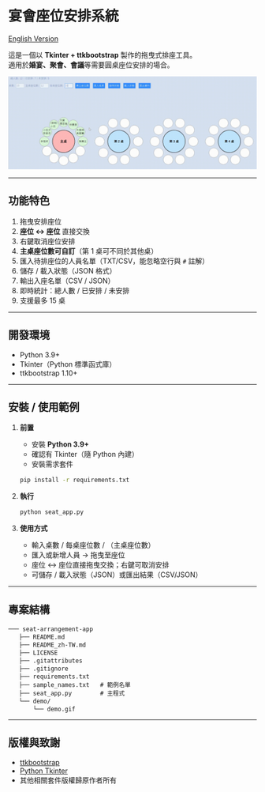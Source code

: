 # 宴會座位安排系統

[English Version](./README.md)

這是一個以 **Tkinter + ttkbootstrap** 製作的拖曳式排座工具。  
適用於**婚宴、聚會、會議**等需要圓桌座位安排的場合。

![](demo/demo.gif)

---
## 功能特色
1. 拖曳安排座位
2. **座位 ↔ 座位** 直接交換
3. 右鍵取消座位安排
4. **主桌座位數可自訂**（第 1 桌可不同於其他桌）
5. 匯入待排座位的人員名單（TXT/CSV，能忽略空行與 `#` 註解）
6. 儲存 / 載入狀態（JSON 格式）
7. 輸出入座名單（CSV / JSON）
8. 即時統計：總人數 / 已安排 / 未安排
9. 支援最多 15 桌

---

## 開發環境
- Python 3.9+
- Tkinter（Python 標準函式庫）
- ttkbootstrap 1.10+

---

## 安裝 / 使用範例

1. **前置**
   - 安裝 **Python 3.9+**  
   - 確認有 Tkinter（隨 Python 內建）  
   - 安裝需求套件  
   ```bash
   pip install -r requirements.txt
   ```

2. **執行**
   ```bash
   python seat_app.py
   ```

3. **使用方式**
   - 輸入桌數 / 每桌座位數 / （主桌座位數）  
   - 匯入或新增人員 → 拖曳至座位  
   - 座位 ↔ 座位直接拖曳交換；右鍵可取消安排  
   - 可儲存 / 載入狀態（JSON）或匯出結果（CSV/JSON）

---

## 專案結構
```
─── seat-arrangement-app
   ├── README.md
   ├── README_zh-TW.md
   ├── LICENSE
   ├── .gitattributes
   ├── .gitignore
   ├── requirements.txt
   ├── sample_names.txt   # 範例名單
   ├── seat_app.py        # 主程式
   └── demo/
       └── demo.gif
```

---

## 版權與致謝
- [ttkbootstrap](https://github.com/israel-dryer/ttkbootstrap)  
- [Python Tkinter](https://docs.python.org/3/library/tkinter.html)  
- 其他相關套件版權歸原作者所有
